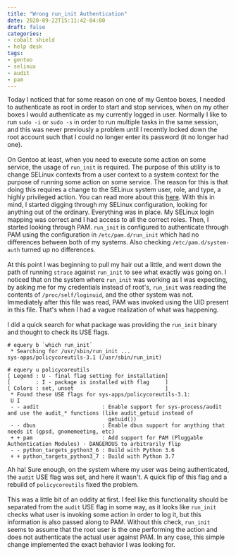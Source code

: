 ```yaml
---
title: "Wrong run_init Authentication"
date: 2020-09-22T15:11:42-04:00
draft: false
categories:
- cobalt shield
- help desk
tags:
- gentoo
- selinux
- audit
- pam
---
```

Today I noticed that for some reason on one of my Gentoo boxes, I needed to authenticate as root in order to start and stop services, when on my other boxes I would authenticate as my currently logged in user. Normally I like to run `sudo -i` or `sudo -s` in order to run multiple tasks in the same session, and this was never previously a problem until I recently locked down the root account such that I could no longer enter its password (it no longer had one).
\
\
On Gentoo at least, when you need to execute some action on some service, the usage of `run_init` is required. The purpose of this utility is to change SELinux contexts from a user context to a system context for the purpose of running some action on some service. The reason for this is that doing this requires a change to the SELinux system user, role, and type, a highly privileged action. You can read more about this [here](https://wiki.gentoo.org/wiki/SELinux/Tutorials/Linux_services_and_the_system_u_SELinux_user). With this in mind, I started digging through my SELinux configuration, looking for anything out of the ordinary. Everything was in place. My SELinux login mapping was correct and I had access to all the correct roles. Then, I started looking through PAM. `run_init` is configured to authenticate through PAM using the configuration in `/etc/pam.d/run_init` which had no differences between both of my systems. Also checking `/etc/pam.d/system-auth` turned up no differences.
\
\
At this point I was beginning to pull my hair out a little, and went down the path of running `strace` against `run_init` to see what exactly was going on. I noticed that on the system where `run_init` was working as I was expecting, by asking me for my credentials instead of root's, `run_init` was reading the contents of `/proc/self/loginuid`, and the other system was not. Immediately after this file was read, PAM was invoked using the UID present in this file. That's when I had a vague realization of what was happening.
\
\
I did a quick search for what package was providing the `run_init` binary and thought to check its USE flags.
```shell
# equery b `which run_init`
 * Searching for /usr/sbin/run_init ...
sys-apps/policycoreutils-3.1 (/usr/sbin/run_init)

# equery u policycoreutils
[ Legend : U - final flag setting for installation]
[        : I - package is installed with flag     ]
[ Colors : set, unset                             ]
 * Found these USE flags for sys-apps/policycoreutils-3.1:
 U I
 - - audit                    : Enable support for sys-process/audit and use the audit_* functions (like audit_getuid instead of
                                getuid())
 - - dbus                     : Enable dbus support for anything that needs it (gpsd, gnomemeeting, etc)
 + + pam                      : Add support for PAM (Pluggable Authentication Modules) - DANGEROUS to arbitrarily flip
 - - python_targets_python3_6 : Build with Python 3.6
 + + python_targets_python3_7 : Build with Python 3.7

```
Ah ha! Sure enough, on the system where my user was being authenticated, the `audit` USE flag was set, and here it wasn't. A quick flip of this flag and a rebuild of `policycoreutils` fixed the problem.
\
\
This was a little bit of an oddity at first. I feel like this functionality should be separated from the `audit` USE flag in some way, as it looks like `run_init` checks what user is invoking some action in order to log it, but this information is also passed along to PAM. Without this check, `run_init` seems to assume that the root user is the one performing the action and does not authenticate the actual user against PAM. In any case, this simple change implemented the exact behavior I was looking for.
